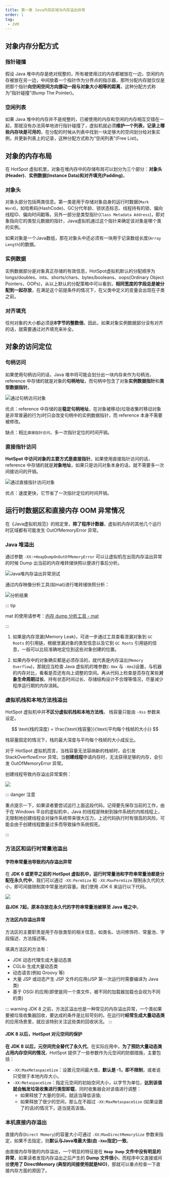 ```yaml
---
title: 第一章 Java内存区域与内存溢出异常
order: 1
tag:
 - JVM
---
```


## 对象内存分配方式

### 指针碰撞

假设 Java 堆中内存是绝对规整的，所有被使用过的内存都被放在一边，空闲的内存被放在另一边，中间放着一个指针作为分界点的指示器，那所分配内存就仅仅是把那个指针**向空闲空间方向挪动一段与对象大小相等的距离**，这种分配方式称为“指针碰撞”(Bump The Pointer)。

### 空闲列表

如果 Java 堆中的内存并不是规整的，已被使用的内存和空闲的内存相互交错在一起，那就没有办法简单地进行指针碰撞了，虚拟机就必须**维护一个列表，记录上哪些内存块是可用的**，在分配的时候从列表中找到一块足够大的空间划分给对象实例，并更新列表上的记录，这种分配方式称为“空闲列表”(Free List)。

## 对象的内存布局

在 HotSpot 虚拟机里，对象在堆内存中的存储布局可以划分为三个部分：**对象头(Header)**、**实例数据(Instance Data)**和**对齐填充(Padding)**。

### 对象头

对象头部分包括两类信息。第一类是用于存储对象自身的运行时数据(`Mark Word`)，如哈希码(HashCode)、GC分代年龄、锁状态标志、线程持有的锁、偏向线程ID、偏向时间戳等。另外一部分是类型指针(`Class Metadata Address`)，即对象指向它的类型元数据的指针，Java虚拟机通过这个指针来确定该对象是哪个类的实例。

如果对象是一个Java数组，那在对象头中还必须有一块用于记录数组长度(`Array Length`)的数据。

### 实例数据

实例数据部分是对象真正存储的有效信息，HotSpot虚拟机默认的分配顺序为 longs/doubles、ints、shorts/chars、bytes/booleans、oops(Ordinary Object Pointers，OOPs)，从以上默认的分配策略中可以看到，**相同宽度的字段总是被分配到一起存放**，在满足这个前提条件的情况下，在父类中定义的变量会出现在子类之前。

### 对齐填充

任何对象的大小都必须是**8字节的整数倍**。因此，如果对象实例数据部分没有对齐的话，就需要通过对齐填充来补全。

## 对象的访问定位

### 句柄访问

如果使用句柄访问的话，Java 堆中将可能会划分出一块内存来作为句柄池，reference 中存储的就是对象的**句柄地址**，而句柄中包含了对象**实例数据指针**和**类型数据指针**。

![通过句柄访问对象](./image/通过句柄访问对象.png)

优点：reference 中存储的是**稳定句柄地址**，在对象被移动(垃圾收集时移动对象是非常普遍的行为)时只会改变句柄中的实例数据指针，而 reference 本身不需要被修改。

缺点：相比`直接指针访问`，多一次指针定位的时间开销。

### 直接指针访问

**HotSpot 中访问对象的主要方式是直接指针**。如果使用直接指针访问的话，reference 中存储的就是**对象地址**，如果只是访问对象本身的话，就不需要多一次间接访问的开销。

![通过直接指针访问对象](./image/通过直接指针访问对象.png)

优点：速度更快，它节省了一次指针定位的时间开销。

## 运行时数据区和直接内存 OOM 异常情况

在《Java虚拟机规范》的规定里，**除了程序计数器**，虚拟机内存的其他几个运行时区域都有可能发生 OutOfMemoryError 异常。

### Java 堆溢出

通过参数 `-XX:+HeapDumpOnOutOfMemoryError` 可以让虚拟机在出现内存溢出异常的时候 Dump 出当前的内存堆转储快照以便进行事后分析。

![Java堆内存溢出异常测试](./image/Java堆内存溢出异常测试.png)

通过内存映像分析工具(如mat)进行堆转储快照分析：

![分析结果](./image/mat分析dump文件.png)

::: tip

mat 的使用请参考：[内存 dump 分析工具 - mat](./tool-mat.md)

:::

1. 如果是内存泄漏(Memory Leak)，可进一步通过工具查看泄漏对象到 `GC Roots` 的引用链，根据泄漏对象的类型信息以及它到 `GC Roots` 引用链的信息，一般可以比较准确地定位到这些对象创建的位置。

2. 如果内存中的对象确实都是必须存活的，就代表是内存溢出(`Memory Overflow`)，那就应当检查 Java 虚拟机的堆参数(`-Xmx` 与 `-Xms`)设置，与机器的内存对比，看看是否还有向上调整的空间。再从代码上检查是否存在某些**对象生命周期过长**、持有状态时间过长、存储结构设计不合理等情况，尽量减少程序运行期的内存消耗。

### 虚拟机栈和本地方法栈溢出

HotSpot 虚拟机中并**不区分虚拟机栈和本地方法栈**， 栈容量只能由 `-Xss` 参数来设定。

$$
\text{栈的深度} = \frac{\text{栈容量}}{\text{平均每个栈帧的大小}}
$$

栈容量固定的情况下，栈的最大深度与平均每个栈帧的大小成反比。

对于 HotSpot 虚拟机而言，当栈容量无法容纳新的栈帧时，会引发 StackOverflowError 异常。当**创建线程**申请内存时，无法获得足够的内存，会引发 OutOfMemoryError 异常。

创建线程导致内存溢出异常案例：

![](./image/创建线程导致内存溢出异常.png)

::: danger 注意

重点提示一下，如果读者要尝试运行上面这段代码，记得要先保存当前的工作，由于在 Windows 平台的虚拟机中，Java 的线程是映射到操作系统的内核线程上，无限制地创建线程会对操作系统带来很大压力，上述代码执行时有很高的风险，可能会由于创建线程数量过多而导致操作系统假死。

:::

### 方法区和运行时常量池溢出

#### 字符串常量池导致的内存溢出异常
在 **JDK 6 或更早之前的 HotSpot 虚拟机中，运行时常量池和字符串常量池都是分配在永久代中**，我们可以通过 `-XX:PermSize` 和 `-XX:MaxPermSize` 限制永久代的大小，即可间接限制其中常量池的容量。我们使用 JDK 6 来运行以下代码。

![](./image/字符串常量池导致的内存溢出异常.png)

**自JDK 7起，原本存放在永久代的字符串常量池被移至 Java 堆之中**。

#### 方法区内存溢出异常

方法区的主要职责是用于存放类型的相关信息，如类名、访问修饰符、常量池、字段描述、方法描述等。

填满方法区的方法有：

- JDK 动态代理生成大量动态类
- CGLib 生成大量动态类
- 动态语言(例如 Groovy 等)
- 大量 JSP 或动态产生 JSP 文件的应用(JSP 第一次运行时需要编译为 Java 类)
- 基于 OSGi 的应用(即使是同一个类文件，被不同的加载器加载也会视为不同的类)

::: warning
JDK 8 之前，方法区溢出也是一种常见的内存溢出异常，一个类如果要被垃圾收集器回收，要达成的条件是比较苛刻的。在运行时**经常生成大量动态类**的应用场景里，就应该特别关注这些类的回收状况。
:::

#### JDK 8 以后，HotSpot 对元空间的保护

**在 JDK 8 以后，元空间完全替代了永久代**。在实际应用中，**为了预防大量动态类占用内存空间的情况**，HotSpot 提供了一些参数作为元空间的防御措施，主要包括：

- `-XX:MaxMetaspaceSize`：设置元空间最大值，**默认是 -1，即不限制**，或者说只受限于本地内存大小。
- `-XX:MetaspaceSize`：指定元空间的初始空间大小，以字节为单位，**达到该值就会触发垃圾收集进行类型卸载**，同时收集器会对该值进行调整：
  - 如果释放了大量的空间，就适当降低该值;
  - 如果释放了很少的空间，那么在不超过 `-XX:MaxMetaspaceSize` (如果设置了的话)的情况下，适当提高该值。

### 本机直接内存溢出

直接内存(`Direct Memory`)的容量大小可通过 `-XX:MaxDirectMemorySize` 参数来指定，如果不去指定，则**默认与Java堆最大值(由 `-Xmx`指定)一致**。

由直接内存导致的内存溢出，一个明显的特征是在 **`Heap Dump` 文件中没有明显的异常**，如果读者发现内存溢出之后产生的 **Dump 文件很小**，而程序中又直接或间接**使用了 DirectMemory (典型的间接使用就是NIO)**，那就可以重点检查一下直接内存方面的原因了。